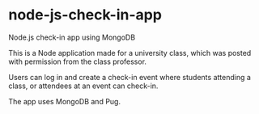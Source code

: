 # node-js-check-in-app
Node.js check-in app using MongoDB

This is a Node application made for a university class, which was posted with permission from the class professor.

Users can log in and create a check-in event where students attending a class, or attendees at an event can check-in.

The app uses MongoDB and Pug.
